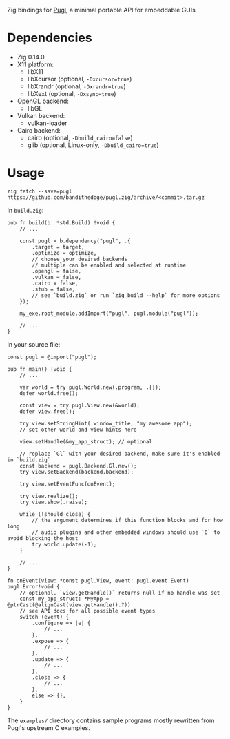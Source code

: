 Zig bindings for [Pugl](https://gitlab.com/lv2/pugl), a minimal portable API for embeddable GUIs

# Dependencies

- Zig 0.14.0
- X11 platform:
  - libX11
  - libXcursor (optional, `-Dxcursor=true`)
  - libXrandr (optional, `-Dxrandr=true`)
  - libXext (optional, `-Dxsync=true`)
- OpenGL backend:
  - libGL
- Vulkan backend:
  - vulkan-loader
- Cairo backend:
  - cairo (optional, `-Dbuild_cairo=false`)
  - glib (optional, Linux-only, `-Dbuild_cairo=true`)

# Usage

`zig fetch --save=pugl https://github.com/bandithedoge/pugl.zig/archive/<commit>.tar.gz`

In `build.zig`:

```zig
pub fn build(b: *std.Build) !void {
    // ...

    const pugl = b.dependency("pugl", .{
        .target = target,
        .optimize = optimize,
        // choose your desired backends
        // multiple can be enabled and selected at runtime
        .opengl = false,
        .vulkan = false,
        .cairo = false,
        .stub = false,
        // see `build.zig` or run `zig build --help` for more options
    });

    my_exe.root_module.addImport("pugl", pugl.module("pugl"));

    // ...
}
```

In your source file:

```zig
const pugl = @import("pugl");

pub fn main() !void {
    // ...

    var world = try pugl.World.new(.program, .{});
    defer world.free();

    const view = try pugl.View.new(&world);
    defer view.free();

    try view.setStringHint(.window_title, "my awesome app");
    // set other world and view hints here

    view.setHandle(&my_app_struct); // optional

    // replace `Gl` with your desired backend, make sure it's enabled in `build.zig`
    const backend = pugl.Backend.Gl.new();
    try view.setBackend(backend.backend);

    try view.setEventFunc(onEvent);

    try view.realize();
    try view.show(.raise);

    while (!should_close) {
        // the argument determines if this function blocks and for how long
        // audio plugins and other embedded windows should use `0` to avoid blocking the host
        try world.update(-1);
    }

    // ...
}

fn onEvent(view: *const pugl.View, event: pugl.event.Event) pugl.Error!void {
    // optional, `view.getHandle()` returns null if no handle was set
    const my_app_struct: *MyApp = @ptrCast(@alignCast(view.getHandle().?))
    // see API docs for all possible event types
    switch (event) {
        .configure => |e| {
            // ...
        },
        .expose => {
            // ...
        },
        .update => {
            // ...
        },
        .close => {
            // ...
        },
        else => {},
    }
}
```

The `examples/` directory contains sample programs mostly rewritten from Pugl's upstream C examples.
